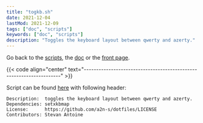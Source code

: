 ```yaml
---
title: "togkb.sh"
date: 2021-12-04
lastMod: 2021-12-09 
tags: ["doc", "scripts"]
keywords: ["doc", "scripts"]
description: "Toggles the keyboard layout between qwerty and azerty."
---
```

Go back to the [scripts](/public/doc/config/scripts), the [doc](/public/doc/config) or the [front page](/public).  

{{< code align="center" text="--------------------------------------------------------------------" >}}

Script can be found [here](https://github.com/a2n-s/dotfiles/blob/main/scripts/togkb.sh) with following header:
```
Description:  toggles the keyboard layout between qwerty and azerty.
Dependencies: setxkbmap 
License:      https://github.com/a2n-s/dotfiles/LICENSE 
Contributors: Stevan Antoine
```

